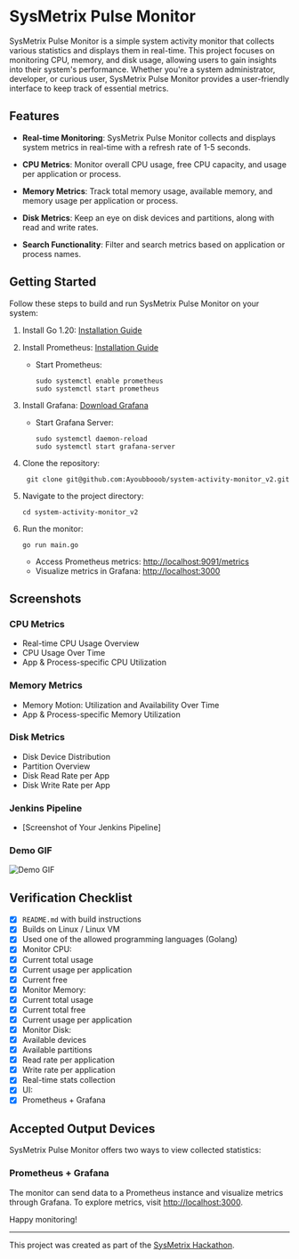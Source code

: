 # SysMetrix Pulse Monitor

SysMetrix Pulse Monitor is a simple system activity monitor that collects various statistics and displays them in real-time. This project focuses on monitoring CPU, memory, and disk usage, allowing users to gain insights into their system's performance. Whether you're a system administrator, developer, or curious user, SysMetrix Pulse Monitor provides a user-friendly interface to keep track of essential metrics.

## Features

- **Real-time Monitoring**: SysMetrix Pulse Monitor collects and displays system metrics in real-time with a refresh rate of 1-5 seconds.

- **CPU Metrics**: Monitor overall CPU usage, free CPU capacity, and usage per application or process.

- **Memory Metrics**: Track total memory usage, available memory, and memory usage per application or process.

- **Disk Metrics**: Keep an eye on disk devices and partitions, along with read and write rates.

- **Search Functionality**: Filter and search metrics based on application or process names.

## Getting Started

Follow these steps to build and run SysMetrix Pulse Monitor on your system:

1. Install Go 1.20: [Installation Guide](https://go.dev/doc/install)

2. Install Prometheus: [Installation Guide](https://www.cherryservers.com/blog/install-prometheus-ubuntu)
   - Start Prometheus:
     ```
     sudo systemctl enable prometheus
     sudo systemctl start prometheus
     ```

3. Install Grafana: [Download Grafana](https://grafana.com/grafana/download)
   - Start Grafana Server:
     ```
     sudo systemctl daemon-reload
     sudo systemctl start grafana-server
     ```

4. Clone the repository:
    ```
     git clone git@github.com:Ayoubbooob/system-activity-monitor_v2.git
     ```

5. Navigate to the project directory:
    ```
    cd system-activity-monitor_v2
    ```

6. Run the monitor:
    ```
    go run main.go
    ```
    - Access Prometheus metrics: [http://localhost:9091/metrics](http://localhost:9091/metrics)
    - Visualize metrics in Grafana: [http://localhost:3000](http://localhost:3000)

## Screenshots

### CPU Metrics
- Real-time CPU Usage Overview
- CPU Usage Over Time
- App & Process-specific CPU Utilization

### Memory Metrics
- Memory Motion: Utilization and Availability Over Time
- App & Process-specific Memory Utilization

### Disk Metrics
- Disk Device Distribution
- Partition Overview
- Disk Read Rate per App
- Disk Write Rate per App

### Jenkins Pipeline
- [Screenshot of Your Jenkins Pipeline]

### Demo GIF
![Demo GIF](demo.gif)

## Verification Checklist

- [x] `README.md` with build instructions
- [x] Builds on Linux / Linux VM
- [x] Used one of the allowed programming languages (Golang)
- [x] Monitor CPU:
- [x] Current total usage
- [x] Current usage per application
- [x] Current free
- [x] Monitor Memory:
- [x] Current total usage
- [x] Current total free
- [x] Current usage per application
- [x] Monitor Disk:
- [x] Available devices
- [x] Available partitions
- [x] Read rate per application
- [x] Write rate per application
- [x] Real-time stats collection
- [x] UI:
- [x] Prometheus + Grafana

## Accepted Output Devices

SysMetrix Pulse Monitor offers two ways to view collected statistics:

### Prometheus + Grafana

The monitor can send data to a Prometheus instance and visualize metrics through Grafana. To explore metrics, visit [http://localhost:3000](http://localhost:3000).

Happy monitoring!

---

This project was created as part of the [SysMetrix Hackathon](https://example.com).


